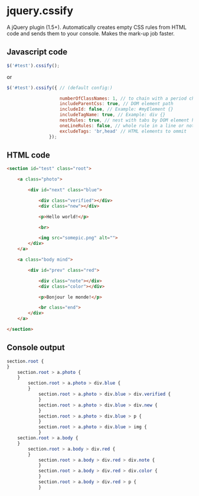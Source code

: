 # jquery.cssify

A jQuery plugin (1.5+).
Automatically creates empty CSS rules from HTML code and sends them to your console. 
Makes the mark-up job faster.


Javascript code
-----------------------------

```javascript
$('#test').cssify();
```
or
```javascript
$('#test').cssify({	// (default config:)

					numberOfClassNames: 1, // to chain with a period char Example: div.firstClass.secondClass
					includeParentCss: true, // DOM element path
					includeId: false, // Example: #myElement {}
					includeTagName: true, // Example: div {}
					nestRules: true, // nest with tabs by DOM element hierarchy
					oneLineRules: false, // whole rule in a line or not
					excludeTags: 'br,head' // HTML elements to ommit
				});
```

HTML code
-----------------------------
```html
<section id="test" class="root">

	<a class="photo">

		<div id="next" class="blue">

			<div class="verified"></div>
			<div class="new"></div>

			<p>Hello world!</p>

			<br>

			<img src="somepic.png" alt="">
		</div>
	</a>

	<a class="body mind">

		<div id="prev" class="red">

			<div class="note"></div>
			<div class="color"></div>

			<p>Bonjour le monde!</p>

			<br class="end">
		</div>
	</a>	

</section>
```

Console output
-----------------------------
```css
section.root {
}
	section.root > a.photo {
	}
		section.root > a.photo > div.blue {
		}
			section.root > a.photo > div.blue > div.verified {
			}
			section.root > a.photo > div.blue > div.new {
			}
			section.root > a.photo > div.blue > p {
			}
			section.root > a.photo > div.blue > img {
			}
	section.root > a.body {
	}
		section.root > a.body > div.red {
		}
			section.root > a.body > div.red > div.note {
			}
			section.root > a.body > div.red > div.color {
			}
			section.root > a.body > div.red > p {
			}
```
